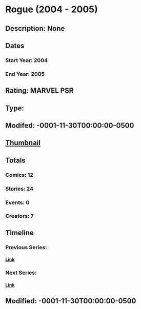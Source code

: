 # Rogue (2004 - 2005)
## Description: None
## Dates
### Start Year: 2004
### End Year: 2005
## Rating: MARVEL PSR
## Type: 
## Modifed: -0001-11-30T00:00:00-0500
## [Thumbnail](http://i.annihil.us/u/prod/marvel/i/mg/6/a0/4bc68cb741791.jpg)
## Totals
### Comics: 12
### Stories: 24
### Events: 0
### Creators: 7
## Timeline
### Previous Series: 
#### [Link]()
### Next Series: 
#### [Link]()
## Modified: -0001-11-30T00:00:00-0500